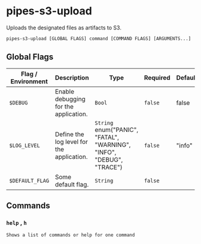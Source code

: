 # pipes-s3-upload

Uploads the designated files as artifacts to S3.

`pipes-s3-upload [GLOBAL FLAGS] command [COMMAND FLAGS] [ARGUMENTS...]`

## Global Flags

| Flag / Environment |  Description   |  Type    | Required | Default |
|---------------- | --------------- | --------------- |  --------------- |  --------------- |
| `$DEBUG` | Enable debugging for the application. | `Bool` | `false` | false |
| `$LOG_LEVEL` | Define the log level for the application.  | `String`<br/>enum(&#34;PANIC&#34;, &#34;FATAL&#34;, &#34;WARNING&#34;, &#34;INFO&#34;, &#34;DEBUG&#34;, &#34;TRACE&#34;) | `false` | &#34;info&#34; |
| `$DEFAULT_FLAG` | Some default flag. | `String` | `false` |  |

## Commands

### `help` , `h`

`Shows a list of commands or help for one command`
